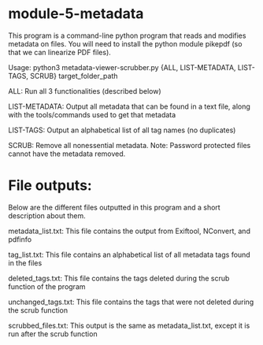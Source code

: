 # module-5-metadata

This program is a command-line python program that reads and modifies metadata on files.
You will need to install the python module pikepdf (so that we can linearize PDF files). 


Usage:
python3 metadata-viewer-scrubber.py {ALL, LIST-METADATA, LIST-TAGS, SCRUB} target_folder_path

ALL: Run all 3 functionalities (described below)

LIST-METADATA: Output all metadata that can be found in a text file, along with the tools/commands used to get that metadata

LIST-TAGS: Output an alphabetical list of all tag names (no duplicates)

SCRUB: Remove all nonessential metadata. Note: Password protected files cannot have the metadata removed. 

# File outputs:
Below are the different files outputted in this program and a short description about them.

metadata_list.txt: This file contains the output from Exiftool, NConvert, and pdfinfo

tag_list.txt: This file contains an alphabetical list of all metadata tags found in the files

deleted_tags.txt: This file contains the tags deleted during the scrub function of the program

unchanged_tags.txt: This file contains the tags that were not deleted during the scrub function

scrubbed_files.txt: This output is the same as metadata_list.txt, except it is run after the scrub function
